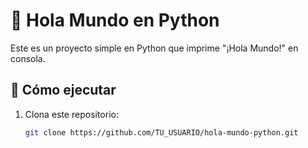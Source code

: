 # 🐍 Hola Mundo en Python

Este es un proyecto simple en Python que imprime "¡Hola Mundo!" en consola.

## 🚀 Cómo ejecutar

1. Clona este repositorio:
   ```bash
   git clone https://github.com/TU_USUARIO/hola-mundo-python.git
